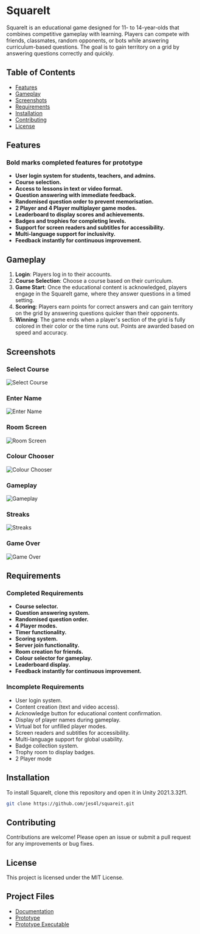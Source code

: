 # SquareIt

SquareIt is an educational game designed for 11- to 14-year-olds that combines competitive gameplay with learning. Players can compete with friends, classmates, random opponents, or bots while answering curriculum-based questions. The goal is to gain territory on a grid by answering questions correctly and quickly.

## Table of Contents

- [Features](#features)
- [Gameplay](#gameplay)
- [Screenshots](#screenshots)
- [Requirements](#requirements)
- [Installation](#installation)
- [Contributing](#contributing)
- [License](#license)

## Features
### Bold marks completed features for prototype

- **User login system for students, teachers, and admins.**
- **Course selection.**
- **Access to lessons in text or video format.**
- **Question answering with immediate feedback.**
- **Randomised question order to prevent memorisation.**
- **2 Player and 4 Player multiplayer game modes.**
- **Leaderboard to display scores and achievements.**
- **Badges and trophies for completing levels.**
- **Support for screen readers and subtitles for accessibility.**
- **Multi-language support for inclusivity.**
- **Feedback instantly for continuous improvement.**

## Gameplay

1. **Login**: Players log in to their accounts.
2. **Course Selection**: Choose a course based on their curriculum.
3. **Game Start**: Once the educational content is acknowledged, players engage in the SquareIt game, where they answer questions in a timed setting.
4. **Scoring**: Players earn points for correct answers and can gain territory on the grid by answering questions quicker than their opponents.
5. **Winning**: The game ends when a player's section of the grid is fully colored in their color or the time runs out. Points are awarded based on speed and accuracy.

## Screenshots

### Select Course
![Select Course](assets/selectcourse.png)

### Enter Name
![Enter Name](assets/joingamepage.png)

### Room Screen
![Room Screen](assets/room.png)

### Colour Chooser
![Colour Chooser](assets/colourchooser.png)

### Gameplay
![Gameplay](assets/gameplay.png)

### Streaks
![Streaks](assets/streaks.png)

### Game Over
![Game Over](assets/endscreen.png)

## Requirements

### Completed Requirements

- **Course selector.**
- **Question answering system.**
- **Randomised question order.**
- **4 Player modes.**
- **Timer functionality.**
- **Scoring system.**
- **Server join functionality.**
- **Room creation for friends.**
- **Colour selector for gameplay.**
- **Leaderboard display.**
- **Feedback instantly for continuous improvement.**

### Incomplete Requirements
- User login system.
- Content creation (text and video access).
- Acknowledge button for educational content confirmation.
- Display of player names during gameplay.
- Virtual bot for unfilled player modes.
- Screen readers and subtitles for accessibility.
- Multi-language support for global usability.
- Badge collection system.
- Trophy room to display badges.
- 2 Player mode 

## Installation

To install SquareIt, clone this repository and open it in Unity 2021.3.32f1.

```bash
git clone https://github.com/jes4l/squareit.git
```

## Contributing

Contributions are welcome! Please open an issue or submit a pull request for any improvements or bug fixes.

## License

This project is licensed under the MIT License.


## Project Files
- [Documentation](documentation%2FREADME.md)
- [Prototype](prototypes)
- [Prototype Executable](prototypes%2FGroup%20Project.exe)

